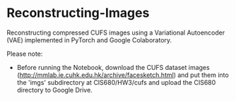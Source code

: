 # Reconstructing-Images

Reconstructing compressed CUFS images using a Variational Autoencoder (VAE) implemented in PyTorch and Google Colaboratory.

Please note:
* Before running the Notebook, download the CUFS dataset images (http://mmlab.ie.cuhk.edu.hk/archive/facesketch.html) and put them into the 'imgs' subdirectory at CIS680/HW3/cufs and upload the CIS680 directory to Google Drive.
